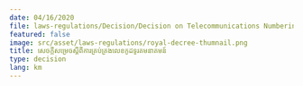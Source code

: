 ```yaml
---
date: 04/16/2020
file: laws-regulations/Decision/Decision on Telecommunications Numbering Code Management.pdf
featured: false
image: src/asset/laws-regulations/royal-decree-thumnail.png
title: សេចក្តីសម្រេចស្តីពីការគ្រប់គ្រងលេខកូដទូរគមនាគមន៍
type: decision
lang: km
---
```

